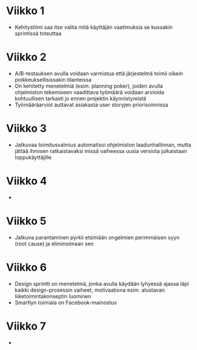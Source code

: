 # Viikko 1
* Kehitystiimi saa itse valita mitä käyttäjän vaatimuksia se kussakin sprintissä toteuttaa

# Viikko 2
* A/B-testauksen avulla voidaan varmistua että järjestelmä toimii oikein poikkeuksellisissakin tilanteissa
* On kehitetty menetelmiä (esim. planning poker), joiden avulla ohjelmiston tekemiseen vaadittava työmäärä voidaan arvioida kohtuullisen tarkasti jo ennen projektin käynnistymistä
* Työmääräarviot auttavat asiakasta user storyjen priorisoinnissa

# Viikko 3
* Jatkuvaa toimitusvalmius automatisoi ohjelmiston laadunhallinnan, mutta jättää ihmisen ratkaistavaksi missä vaiheessa uusia versiota julkaistaan loppukäyttäjille

# Viikko 4
-

# Viikko 5
* Jatkuva parantaminen pyrkii etsimään ongelmien perimmäisen syyn (root cause) ja eliminoimaan sen

# Viikko 6
* Design sprintti on menetelmä, jonka avulla käydään lyhyessä ajassa läpi kaikki design-prosessin vaiheet, motivaationa esim. alustavan liiketoimintakonseptin luominen
* Smartlyn toimiala on Facebook-mainostus

# Viikko 7
-
